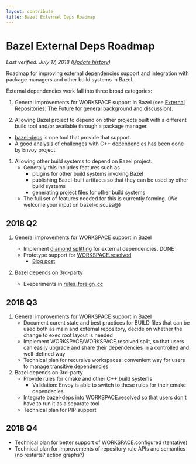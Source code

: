 ```yaml
---
layout: contribute
title: Bazel External Deps Roadmap 
---
```


# Bazel External Deps Roadmap

_Last verified: July 17, 2018 
([Update history](https://github.com/bazelbuild/bazel-website/commits/master/roadmaps/external-deps.md))_

Roadmap for improving external dependencies support and integration with
package managers and other build systems in Bazel.


External dependencies work fall into three broad categories:

1.  General improvements for WORKSPACE support in Bazel (see 
   [External Repositories: The Future](https://docs.google.com/document/d/13OlvrQcPG15cnrY5InEwJ4J3rV_ykHTuHqEZVTqY2lk/) 
   for general background and discussion).

1.  Allowing Bazel project to depend on other projects built with a different build tool and/or
   available through a package manager.
   *  [bazel-deps](https://github.com/johnynek/bazel-deps) is one tool that provide that support. 
   *  [A good analysis](https://blog.envoyproxy.io/external-c-dependency-management-in-bazel-dd37477422f5)
      of challenges with C++ dependencies has been done by Envoy project.

1. Allowing other build systems to depend on Bazel project.
   *   Generally this includes features such as 
       -   plugins for other build systems invoking Bazel
       -   publishing Bazel-built artifacts so that they can be used by other build systems
       -   generating project files  for other build systems
   *  The full set of features needed for this is currently forming. (We welcome your input on bazel-discuss@)


## 2018 Q2
 
1. General improvements for WORKSPACE support in Bazel
   *   Implement [diamond splitting](https://docs.google.com/document/d/1254CQ8T4Rmeasg4NO1NPail2kLPC50VJ7Ok6JsoSe-c/)
       for external dependencies. DONE
   *   Prototype support for [WORKSPACE.resolved](https://docs.google.com/document/d/1kVNXcw3nLlfFQRR_87SGOka9DJ8nnawlYHUIK4m3s0I/) 
       -   [Blog post](https://blog.bazel.build/2018/07/09/bazel-sync-and-resolved-file.html)

1. Bazel depends on 3rd-party
   *   Exeperiments in [rules\_foreign\_cc](https://github.com/bazelbuild/rules_foreign_cc)

## 2018 Q3

1. General improvements for WORKSPACE support in Bazel
   *   Document curent state and best practices for BUILD files that can be used both as main and external 
       repository, decide on whether the change to exec root layout is needed
   *   Implement WORKSPACE/WORKSPACE.resolved split, so that users can easily upgrade and share their
       dependencies in a controlled and well-defined way 
   *   Technical plan for recursive workspaces: convenient way for users to manage transitive dependencies
1. Bazel depends on 3rd-party
   *   Provide rules for cmake and other C++ build systems
        -    Validation: Envoy is able to switch to these rules for their cmake dependecies. 
   *   Integrate bazel-deps into WORKSPACE.resolved so that users don't have to run it as a separate tool
   *   Technical plan for PIP support

## 2018 Q4
   *   Technical plan for better support of WORKSPACE.configured (tentative)
   *   Technical plan for improvements of repository rule APIs and semantics (no restarts? action graphs?)

